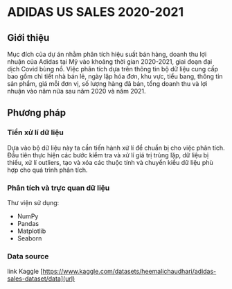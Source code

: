 # ADIDAS US SALES 2020-2021
## Giới thiệu
Mục đích của dự án nhằm phân tích hiệu suất bán hàng, doanh thu lợi nhuận của Adidas tại Mỹ vào khoảng thời gian 2020-2021, giai đoạn đại dịch Covid bùng nổ. Việc phân tích dựa trên thông tin bộ dữ liệu cung cấp bao gồm chi tiết nhà bán lẻ, ngày lập hóa đơn, khu vực, tiểu bang, thông tin sản phẩm, giá mỗi đơn vị, số lượng hàng đã bán, tổng doanh thu và lợi nhuận vào năm nửa sau năm 2020 và năm 2021. 
## Phương pháp
### Tiền xử lí dữ liệu
Dựa vào bộ dữ liệu này ta cần tiến hành xử lí để chuẩn bị cho việc phân tích. Đầu tiên thực hiện các bước kiểm tra và xử lí giá trị trùng lặp, dữ liệu bị thiếu, xử lí outliers, tạo và xóa các thuộc tính và chuyển kiểu dữ liệu phù hợp cho quá trình phân tích.
### Phân tích và trực quan dữ liệu
Thư viện sử dụng:
- NumPy
- Pandas
- Matplotlib
- Seaborn

### Data source
link Kaggle [https://www.kaggle.com/datasets/heemalichaudhari/adidas-sales-dataset/data](url)
